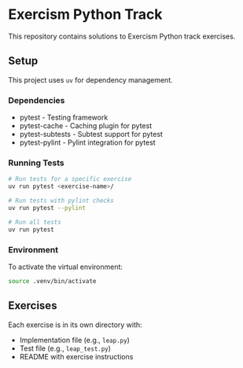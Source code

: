 # Exercism Python Track

This repository contains solutions to Exercism Python track exercises.

## Setup

This project uses `uv` for dependency management.

### Dependencies

- pytest - Testing framework
- pytest-cache - Caching plugin for pytest
- pytest-subtests - Subtest support for pytest
- pytest-pylint - Pylint integration for pytest

### Running Tests

```bash
# Run tests for a specific exercise
uv run pytest <exercise-name>/

# Run tests with pylint checks
uv run pytest --pylint

# Run all tests
uv run pytest
```

### Environment

To activate the virtual environment:
```bash
source .venv/bin/activate
```

## Exercises

Each exercise is in its own directory with:
- Implementation file (e.g., `leap.py`)
- Test file (e.g., `leap_test.py`)
- README with exercise instructions